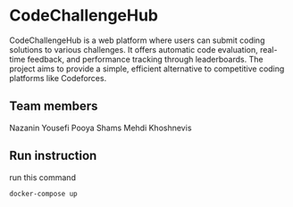 # CodeChallengeHub
CodeChallengeHub is a web platform where users can submit coding solutions to various challenges. It offers automatic code evaluation, real-time feedback, and performance tracking through leaderboards. The project aims to provide a simple, efficient alternative to competitive coding platforms like Codeforces.


## Team members
Nazanin Yousefi 
Pooya Shams
Mehdi Khoshnevis

## Run instruction
run this command
```
docker-compose up
```